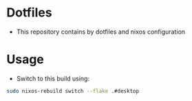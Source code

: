 # Dotfiles
* This repository contains by dotfiles and nixos configuration

# Usage
* Switch to this build using:
```sh
sudo nixos-rebuild switch --flake .#desktop
```
